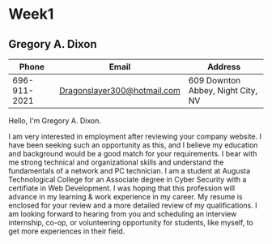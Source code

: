 # Week1

## Gregory A. Dixon
|Phone|Email|Address|
| ----| ---- | ---- |
|696-911-2021| Dragonslayer300@hotmail.com| 609 Downton Abbey, Night City, NV

Hello, I'm Gregory A. Dixon. 

I am very interested in employment after reviewing your company website.  I have been seeking such an opportunity as this, and I believe my education and background would be a good match for your requirements. I bear with me strong technical and organizational skills and understand the fundamentals of a network and PC technician. I am a student at Augusta Technological College for an Associate degree in Cyber Security with a certifiate in Web Development. I was hoping that this profession will advance in my learning & work experience in my career. My resume is enclosed for your review and a more detailed review of my qualifications. I am looking forward to hearing from you and scheduling an interview internship, co-op, or volunteering opportunity for students, like myself, to get more experiences in their field.

